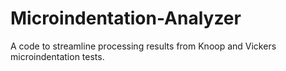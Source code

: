 # Microindentation-Analyzer
A code to streamline processing results from Knoop and Vickers microindentation tests.
